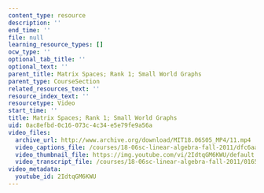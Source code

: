 ```yaml
---
content_type: resource
description: ''
end_time: ''
file: null
learning_resource_types: []
ocw_type: ''
optional_tab_title: ''
optional_text: ''
parent_title: Matrix Spaces; Rank 1; Small World Graphs
parent_type: CourseSection
related_resources_text: ''
resource_index_text: ''
resourcetype: Video
start_time: ''
title: Matrix Spaces; Rank 1; Small World Graphs
uid: 0ac8efbd-0c16-073c-4c34-e5e79fe9a56a
video_files:
  archive_url: http://www.archive.org/download/MIT18.06S05_MP4/11.mp4
  video_captions_file: /courses/18-06sc-linear-algebra-fall-2011/dfc6aac360a75d7ab0e8e5354106fec0_2IdtqGM6KWU.vtt
  video_thumbnail_file: https://img.youtube.com/vi/2IdtqGM6KWU/default.jpg
  video_transcript_file: /courses/18-06sc-linear-algebra-fall-2011/0165be6d5715e8b1d4b77bef22e614d5_2IdtqGM6KWU.pdf
video_metadata:
  youtube_id: 2IdtqGM6KWU
---
```

